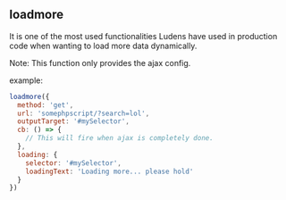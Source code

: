 ## loadmore

It is one of the most used functionalities Ludens have used in production code
when wanting to load more data dynamically.

Note: This function only provides the ajax config.

example:
``` javascript
loadmore({
  method: 'get',
  url: 'somephpscript/?search=lol',
  outputTarget: '#mySelector',
  cb: () => {
    // This will fire when ajax is completely done.
  },
  loading: {
    selector: '#mySelector',
    loadingText: 'Loading more... please hold'
  }
})
```
